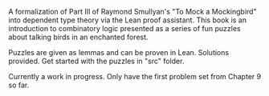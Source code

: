 A formalization of Part III of Raymond Smullyan's "To Mock a Mockingbird" into dependent type theory via the Lean proof assistant. This book is an introduction to combinatory logic presented as a series of fun puzzles about talking birds in an enchanted forest.

Puzzles are given as lemmas and can be proven in Lean. Solutions provided. Get started with the puzzles in "src" folder.

Currently a work in progress. Only have the first problem set from Chapter 9 so far.

